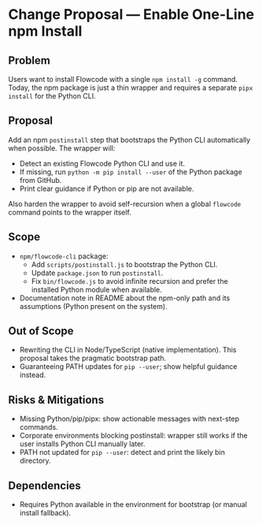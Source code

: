 # Change Proposal — Enable One-Line npm Install

## Problem
Users want to install Flowcode with a single `npm install -g` command. Today, the npm package is just a thin wrapper and requires a separate `pipx install` for the Python CLI.

## Proposal
Add an npm `postinstall` step that bootstraps the Python CLI automatically when possible. The wrapper will:
- Detect an existing Flowcode Python CLI and use it.
- If missing, run `python -m pip install --user` of the Python package from GitHub.
- Print clear guidance if Python or pip are not available.

Also harden the wrapper to avoid self-recursion when a global `flowcode` command points to the wrapper itself.

## Scope
- `npm/flowcode-cli` package:
  - Add `scripts/postinstall.js` to bootstrap the Python CLI.
  - Update `package.json` to run `postinstall`.
  - Fix `bin/flowcode.js` to avoid infinite recursion and prefer the installed Python module when available.
- Documentation note in README about the npm-only path and its assumptions (Python present on the system).

## Out of Scope
- Rewriting the CLI in Node/TypeScript (native implementation). This proposal takes the pragmatic bootstrap path.
- Guaranteeing PATH updates for `pip --user`; show helpful guidance instead.

## Risks & Mitigations
- Missing Python/pip/pipx: show actionable messages with next-step commands.
- Corporate environments blocking postinstall: wrapper still works if the user installs Python CLI manually later.
- PATH not updated for `pip --user`: detect and print the likely bin directory.

## Dependencies
- Requires Python available in the environment for bootstrap (or manual install fallback).
